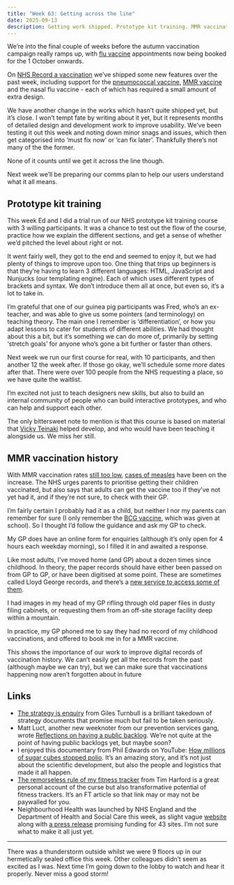 ```yaml
---
title: "Week 63: Getting across the line"
date: 2025-09-13
description: Getting work shipped. Prototype kit training. MMR vaccination history.
---
```


We’re into the final couple of weeks before the autumn vaccination campaign really ramps up, with [flu vaccine](https://www.nhs.uk/vaccinations/flu-vaccine/) appointments now being booked for the 1 October onwards.

On [NHS Record a vaccination](http://ravs.england.nhs.uk) we’ve shipped some new features over the past week, including support for the [pneumococcal vaccine](https://www.nhs.uk/vaccinations/pneumococcal-vaccine/), [MMR vaccine](https://www.nhs.uk/vaccinations/mmr-vaccine/) and the nasal flu vaccine - each of which has required a small amount of extra design.

We have another change in the works which hasn’t quite shipped yet, but it’s close. I won’t tempt fate by writing about it yet, but it represents months of detailed design and development work to improve usability. We’ve been testing it out this week and noting down minor snags and issues, which then get categorised into ‘must fix now’ or ‘can fix later’. Thankfully there’s not many of the the former.

None of it counts until we get it across the line though.

Next week we’ll be preparing our comms plan to help our users understand what it all means.

## Prototype kit training

This week Ed and I did a trial run of our NHS prototype kit training course with 3 willing participants. It was a chance to test out the flow of the course, practice how we explain the different sections, and get a sense of whether we’d pitched the level about right or not.

It went fairly well, they got to the end and seemed to enjoy it, but we had plenty of things to improve upon too. One thing that trips up beginners is that they’re having to learn 3 different languages: HTML, JavaScript and Nunjucks (our templating engine). Each of which uses different types of brackets and syntax. We don’t introduce them all at once, but even so, it’s a lot to take in.

I’m grateful that one of our guinea pig participants was Fred, who’s an ex-teacher, and was able to give us some pointers (and terminology) on teaching theory. The main one I remember is ‘differentiation’, or how you adapt lessons to cater for students of different abilities. We had thought about this a bit, but it’s something we can do more of, primarily by setting ‘stretch goals’ for anyone who’s gone a bit further or faster than others.

Next week we run our first course for real, with 10 participants, and then another 12 the week after. If those go okay, we’ll schedule some more dates after that. There were over 100 people from the NHS requesting a place, so we have quite the waitlist.

I’m excited not just to teach designers new skills, but also to build an internal community of people who can build interactive prototypes, and who can help and support each other.

The only bittersweet note to mention is that this course is based on material that [Vicky Teinaki](https://www.vickyteinaki.com) helped develop, and who would have been teaching it alongside us. We miss her still.

## MMR vaccination history

With MMR vaccination rates [still too low](https://www.gov.uk/government/news/almost-1-in-5-children-starting-primary-school-are-not-fully-protected-against-several-serious-diseases), [cases of measles](https://www.gov.uk/government/news/latest-data-shows-measles-cases-remain-high) have been on the increase. The NHS urges parents to prioritise getting their children vaccinated, but also says that adults can get the vaccine too if they’ve not yet had it, and if they’re not sure, to check with their GP.

I’m fairly certain I probably had it as a child, but neither I nor my parents can remember for sure (I only remember the [BCG vaccine](https://www.nhs.uk/vaccinations/bcg-vaccine-for-tuberculosis-tb/), which was given at school). So I thought I’d follow the guidance and ask my GP to check.

My GP does have an online form for enquiries (although it’s only open for 4 hours each weekday morning), so I filled it in and awaited a response.

Like most adults, I’ve moved home (and GP) about a dozen times since childhood. In theory, the paper records should have either been passed on from GP to GP, or have been digitised at some point. These are sometimes called Lloyd George records, and there’s a [new service to access some of them](https://digital.nhs.uk/services/access-and-store-digital-patient-documents).

I had images in my head of my GP rifling through old paper files in dusty filing cabinets, or requesting them from an off-site storage facility deep within a mountain.

In practice, my GP phoned me to say they had no record of my childhood vaccinations, and offered to book me in for a MMR vaccine.

This shows the importance of our work to improve digital records of vaccination history. We can’t easily get all the records from the past (although maybe we can try), but we can make sure that vaccinations happening now aren’t forgotten about in future

## Links

* [The strategy is enquiry](https://gilest.org/notes/strategy-enquiry.html) from Giles Turnbull is a brilliant takedown of strategy documents that promise much but fail to be taken seriously.
* Matt Luct, another new weeknoter from our prevention services gang, wrote [Reflections on having a public backlog](https://mattlucht.github.io/2025/09/12/public-backlogs.html). We’re not quite at the point of having public backlogs yet, but maybe soon?
* I enjoyed this documentary from Phil Edwards on YouTube: [How millions of sugar cubes stopped polio](https://www.youtube.com/watch?v=vpM7bVVIMxk). It’s an amazing story, and it’s not just about the scientific development, but also the people and logistics that made it all happen.
* [The remorseless rule of my fitness tracker](https://t.co/VLGCMC5aCs) from Tim Harford is a great personal account of the curse but also transformative potential of fitness trackers. It’s an FT article so that link may or may not be paywalled for you.
* Neighbourhood Health was launched by NHS England and the Department of Health and Social Care this week, as slight vague [website](https://neighbourhood-health.co.uk) along with [a press release](https://www.gov.uk/government/news/millions-of-people-to-benefit-from-healthcare-on-their-doorstep) promising funding for 43 sites. I’m not sure what to make it all just yet.

---

There was a thunderstorm outside whilst we were 9 floors up in our hermetically sealed office this week. Other colleagues didn’t seem as excited as I was. Next time I’m going down to the lobby to watch and hear it properly. Never miss a good storm!
